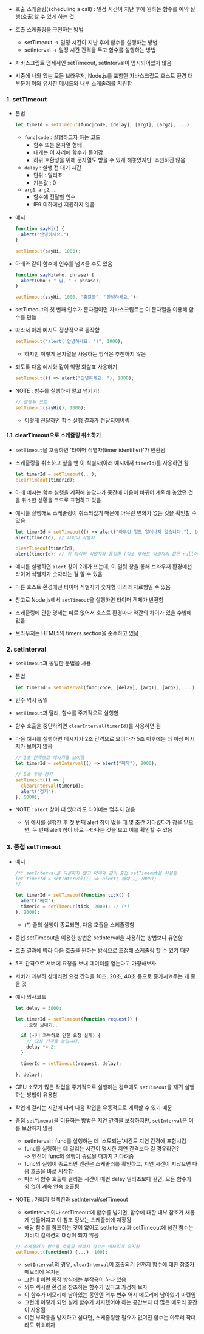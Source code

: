 - 호출 스케줄링(scheduling a call) : 일정 시간이 지난 후에 원하는 함수를 예약 실행(호출)할 수 있게 하는 것

- 호출 스케줄링을 구현하는 방법

  - setTimeout -> 일정 시간이 지난 후에 함수를 실행하는 방법
  - setInterval -> 일정 시간 간격을 두고 함수를 실행하는 방법

- 자바스크립트 명세서엔 setTimeout, setInterval이 명시되어있지 않음
- 시중에 나와 있는 모든 브라우저, Node.js를 포함한 자바스크립트 호스트 환경 대부분이 이와 유사한 메서드와 내부 스케줄러를 지원함

### 1. setTimeout

- 문법

  ```javascript
  let timeId = setTimeout(func|code, [delay], [arg1], [arg2], ...)
  ```

  - `func|code` : 실행하고자 하는 코드
    - 함수 또는 문자열 형태
    - 대개는 이 자리에 함수가 들어감
    - 하위 호환성을 위해 문자열도 받을 수 있게 해놓았지만, 추천하진 않음
  - `delay` : 실행 전 대기 시간
    - 단위 : 밀리초
    - 기본값 : 0
  - `arg1`, `arg2`, ...
    - 함수에 전달할 인수
    - IE9 이하에선 지원하지 않음

- 예시

  ```javascript
  function sayHi() {
    alert("안녕하세요.");
  }

  setTimeout(sayHi, 1000);
  ```

- 아래와 같이 함수에 인수를 넘겨줄 수도 있음

  ```javascript
  function sayHi(who, phrase) {
    alert(who + " 님, " + phrase);
  }

  setTimeout(sayHi, 1000, "홍길동", "안녕하세요.");
  ```

- setTimeout의 첫 번째 인수가 문자열이면 자바스크립트는 이 문자열을 이용해 함수를 만듦
- 따라서 아래 예시도 정상적으로 동작함

  ```javascript
  setTimeout("alert('안녕하세요. ')", 1000);
  ```

  - 하지만 이렇게 문자열을 사용하는 방식은 추천하지 않음

- 되도록 다음 예시와 같이 익명 화살표 사용하기

  ```javascript
  setTimeout(() => alert("안녕하세요. "), 1000);
  ```

- NOTE : 함수를 실행하지 말고 넘기기!
  ```javascript
  // 잘못된 코드
  setTimeout(sayHi(), 1000);
  ```
  - 이렇게 전달하면 함수 실행 결과가 전달되어버림

#### 1.1. clearTimeout으로 스케줄링 취소하기

- `setTimeout`을 호출하면 '타이머 식별자(timer identifier)'가 반환됨
- 스케줄링을 취소하고 싶을 땐 이 식별자(아래 예시에서 `timerId`)를 사용하면 됨

  ```javascript
  let timerId = setTimeout(...);
  clearTimeout(timerId);
  ```

- 아래 예시는 함수 실행을 계획해 놓았다가 중간에 마음이 바뀌어 계획해 놓았던 것을 취소한 상황을 코드로 표현하고 있음
- 예시를 실행해도 스케줄링이 취소되었기 때문에 아무런 변화가 없는 것을 확인할 수 있음

  ```javascript
  let timerId = setTimeout(() => alert("아무런 일도 일어나지 않습니다."), 1000);
  alert(timerId); // 타이머 식별자

  clearTimeout(timerId);
  alert(timerId); // 위 타이머 식별자와 동일함 (취소 후에도 식별자의 값은 null이 되지 않음)
  ```

- 예시를 실행하면 `alert` 창이 2개가 뜨는데, 이 얼럿 창을 통해 브라우저 환경에선 타이머 식별자가 숫자라는 걸 알 수 있음
- 다른 호스트 환경에선 타이머 식별자가 숫자형 이외의 자료형일 수 있음
- 참고로 Node.js에서 `setTimeout`을 실행하면 타이머 객체가 반환함

- 스케줄링에 관한 명세는 따로 없어서 호스트 환경마다 약간의 차이가 있을 수밖에 없음
- 브라우저는 HTML5의 timers section을 준수하고 있음

### 2. setInterval

- `setTimeout`과 동일한 문법을 사용
- 문법
  ```javascript
  let timerId = setInterval(func|code, [delay], [arg1], [arg2], ...)
  ```
- 인수 역시 동일
- `setTimeout`과 달리, 함수를 주기적으로 실행함
- 함수 호출을 중단하려면 `clearInterval(timerId)`를 사용하면 됨
- 다음 예시를 실행하면 메시지가 2초 간격으로 보이다가 5초 이후에는 더 이상 메시지가 보이지 않음

  ```javascript
  // 2초 간격으로 메시지를 보여줌
  let timerId = setInterval(() => alert("째깍"), 2000);

  // 5초 후에 정지
  setTimeout(() => {
    clearInterval(timerId);
    alert("정지");
  }, 5000);
  ```

- NOTE : `alert` 창이 떠 있더라도 타이머는 멈추지 않음
  - 위 예시를 실행한 후 첫 번째 alert 창이 떴을 때 몇 초간 기다렸다가 창을 닫으면, 두 번째 alert 창이 바로 나타나는 것을 보고 이를 확인할 수 있음

### 3. 중첩 setTimeout

- 예시

  ```javascript
  /** setInterval을 이용하지 않고 아래와 같이 중첩 setTimeout을 사용함
  let timerId = setInterval(() => alert('째깍'), 2000);
  */

  let timerId = setTimeout(function tick() {
    alert("째깍");
    timerId = setTimeout(tick, 2000); // (*)
  }, 2000);
  ```

  - (\*) 줄의 실행이 종료되면, 다음 호출을 스케줄링함

- 중첩 setTimeout을 이용한 방법은 setInterval을 사용하는 방법보다 유연함
- 호출 결과에 따라 다음 호출을 원하는 방식으로 조정해 스케줄링 할 수 있기 때문
- 5초 간격으로 서버에 요청을 보내 데이터를 얻는다고 가정해보자
- 서버가 과부하 상태라면 요청 간격을 10초, 20초, 40초 등으로 증가시켜주는 게 좋을 것
- 예시 의사코드

  ```javascript
  let delay = 5000;

  let timerId = setTimeout(function request() {
    ...요청 보내기...

    if (서버 과부하로 인한 요청 실패) {
      // 요청 간격을 늘립니다.
      delay *= 2;
    }

    timerId = setTimeout(request, delay);

  }, delay);
  ```

- CPU 소모가 많은 작업을 주기적으로 실행하는 경우에도 `setTimeout`을 재귀 실행하는 방법이 유용함
- 작업에 걸리는 시간에 따라 다음 작업을 유동적으로 계획할 수 있기 때문
- 중첩 `setTimeout`을 이용하는 방법은 지연 간격을 보장하지만, `setInterval`은 이를 보장하지 않음

  - setInterval : func를 실행하는 데 '소모되는'시간도 지연 간격에 포함시킴
  - func를 실행하는 데 걸리는 시간이 명시한 지연 간격보다 길 경우라면?  
    -> 엔진이 func의 실행이 종료될 때까지 기다려줌
  - func의 실행이 종료되면 엔진은 스케줄러를 확인하고, 지연 시간이 지났으면 다음 호출을 바로 시작함
  - 따라서 함수 호출에 걸리는 시간이 매번 delay 밀리초보다 길면, 모든 함수가 쉼 없이 계속 연속 호출됨

- NOTE : 가비지 컬렉션과 setInterval/setTimeout
  - setInterval이나 setTimeout에 함수를 넘기면, 함수에 대한 내부 참조가 새롭게 만들어지고 이 참조 정보는 스케줄러에 저장됨
  - 해당 함수를 참조하는 것이 없어도 setInterval과 setTimeout에 넘긴 함수는 가비지 컬렉션의 대상이 되지 않음
  ```javascript
  // 스케줄러가 함수를 호출할 때까지 함수는 메모리에 유지됨
  setTimeout(function() {...}, 100);
  ```
  - `setInterval`의 경우, `clearInterval`이 호출되기 전까지 함수에 대한 참조가 메모리에 유지됨
  - 그런데 이런 동작 방식에는 부작용이 하나 있음
  - 외부 렉시컬 환경을 참조하는 함수가 있다고 가정해 보자
  - 이 함수가 메모리에 남아있는 동안엔 외부 변수 역시 메모리에 남아있기 마련임
  - 그런데 이렇게 되면 실제 함수가 차지했어야 하는 공간보다 더 많은 메모리 공간이 사용됨
  - 이런 부작용을 방지하고 싶다면, 스케줄링할 필요가 없어진 함수는 아무리 작더라도 취소하자
